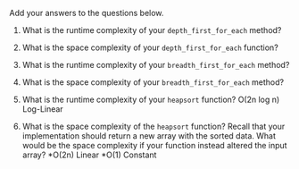 Add your answers to the questions below.

1. What is the runtime complexity of your `depth_first_for_each` method?

2. What is the space complexity of your `depth_first_for_each` function?

3. What is the runtime complexity of your `breadth_first_for_each` method?

4. What is the space complexity of your `breadth_first_for_each` method?

5. What is the runtime complexity of your `heapsort` function?
O(2n log n) Log-Linear

6. What is the space complexity of the `heapsort` function? Recall that your implementation should return a new array with the sorted data. What would be the space complexity if your function instead altered the input array?
*O(2n) Linear
*O(1) Constant
